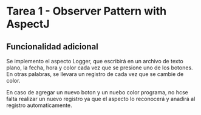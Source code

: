 # Tarea 1 - Observer Pattern with AspectJ

## Funcionalidad adicional

Se implemento el aspecto Logger, que escribirá en un archivo de texto plano, la fecha, hora y color cada vez que se presione uno de los botones. En otras palabras, se llevara
un registro de cada vez que se cambie de color.

En caso de agregar un nuevo boton y un nuebo color programa, no hcse falta realizar un nuevo registro ya que el aspecto lo reconocerá y anadirá al registro automaticamente.
